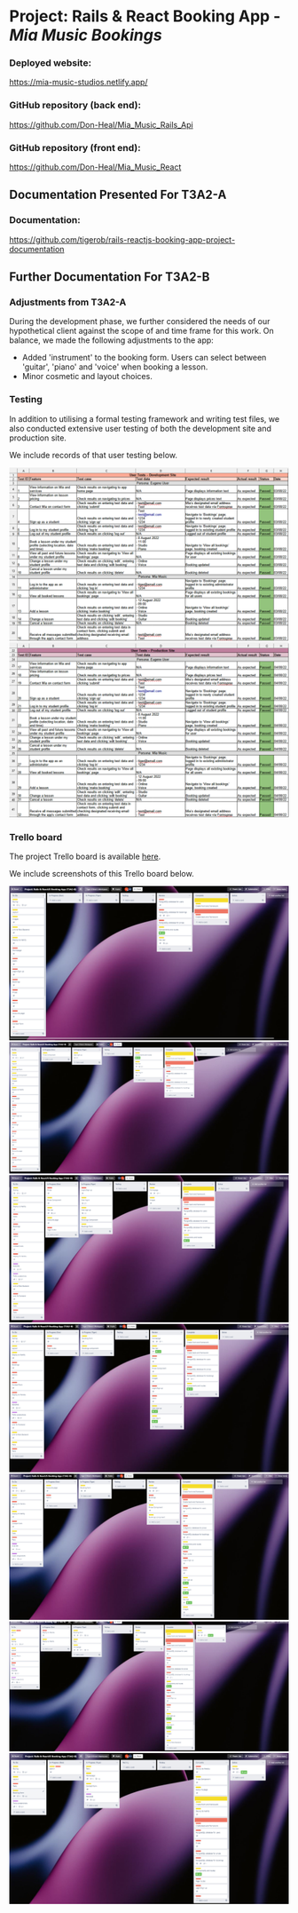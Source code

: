 # Project: Rails & React Booking App - *Mia Music Bookings*

### Deployed website:

https://mia-music-studios.netlify.app/

### GitHub repository (back end):

https://github.com/Don-Heal/Mia_Music_Rails_Api

### GitHub repository (front end):

https://github.com/Don-Heal/Mia_Music_React

## Documentation Presented For T3A2-A

### Documentation:

https://github.com/tigerob/rails-reactjs-booking-app-project-documentation

## Further Documentation For T3A2-B

### Adjustments from T3A2-A

During the development phase, we further considered the needs of our hypothetical client against the scope of and time frame for this work. On balance, we made the following adjustments to the app:

- Added 'instrument' to the booking form. Users can select between 'guitar', 'piano' and 'voice' when booking a lesson.
- Minor cosmetic and layout choices.

### Testing

In addition to utilising a formal testing framework and writing test files, we also conducted extensive user testing of both the development site and production site.

We include records of that user testing below.

!["User tests 1"](./docs/user-tests/user-tests-1.png)
!["User tests 2"](./docs/user-tests/user-tests-2.png)

### Trello board

The project Trello board is available [here](https://trello.com/b/D6nQq4WS/project-rails-reactjs-booking-app-t3a2-b).

We include screenshots of this Trello board below.

!["Trello board 1"](./docs/trelloB/Trello1.png)
!["Trello board 2"](./docs/trelloB/Trello2.png)
!["Trello board 3"](./docs/trelloB/Trello3.png)
!["Trello board 4"](./docs/trelloB/Trello4.png)
!["Trello board 5"](./docs/trelloB/Trello5.png)
!["Trello board 6"](./docs/trelloB/Trello6.png)
!["Trello board 7"](./docs/trelloB/Trello7.png)